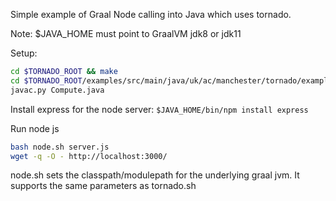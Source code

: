 Simple example of Graal Node calling into Java which uses tornado.

Note: $JAVA_HOME must point to GraalVM jdk8 or jdk11

Setup:

```bash 
cd $TORNADO_ROOT && make
cd $TORNADO_ROOT/examples/src/main/java/uk/ac/manchester/tornado/examples/polyglot/node-sample
javac.py Compute.java
```

Install express for the node server: `$JAVA_HOME/bin/npm install express`

Run node js

```bash 
bash node.sh server.js
wget -q -O - http://localhost:3000/
```

node.sh sets the classpath/modulepath for the underlying graal jvm. It supports the same parameters as tornado.sh
